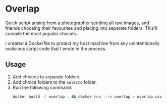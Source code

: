 # Overlap

Quick script arising from a photographer sending all raw images, and friends choosing their favourites and placing into separate folders. This'll compile the most popular choices.

I created a Dockerfile to protect my host machine from any unintentionally malicious script code that I wrote in the process.

## Usage
1. Add choices to separate folders.
2. Add choice folders to the `selects` folder.
3. Run the following command:
   ```sh
   docker build -t overlap . && docker run --rm overlap > overlap.csv
   ```
